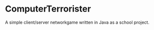 ComputerTerrorister
===================

A simple client/server networkgame written in Java as a school project.
